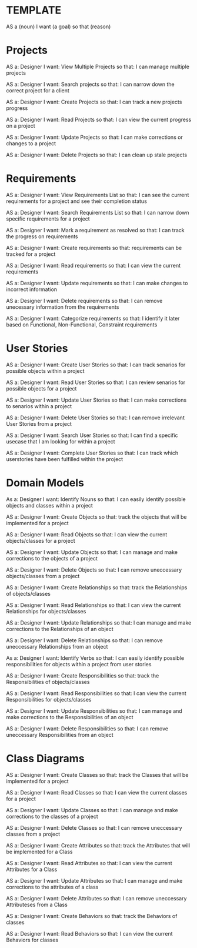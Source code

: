 # TEMPLATE
AS a (noun) 
I want (a goal) 
so that (reason)


# Projects

AS a: Designer
I want: View Multiple Projects
so that: I can manage multiple projects

AS a: Designer
I want: Search projects
so that: I can narrow down the correct project for a client

AS a: Designer
I want: Create Projects
so that: I can track a new projects progress

AS a: Designer
I want: Read Projects
so that: I can view the current progress on a project

AS a: Designer
I want: Update Projects
so that: I can make corrections or changes to a project

AS a: Designer
I want: Delete Projects
so that: I can clean up stale projects

# Requirements

AS a: Designer
I want: View Requirements List
so that: I can see the current requirements for a project and see their completion status

AS a: Designer
I want: Search Requirements List
so that: I can narrow down specific requirements for a project

AS a: Designer
I want: Mark a requirement as resolved
so that: I can track the progress on requirements

AS a: Designer
I want: Create requirements 
so that: requirements can be tracked for a project

AS a: Designer
I want: Read requirements
so that: I can view the current requirements

AS a: Designer
I want: Update requirements
so that: I can make changes to incorrect information

AS a: Designer
I want: Delete requirements
so that: I can remove unecessary information from the requirements

AS a: Designer
I want: Categorize requirements
so that: I identify it later based on Functional, Non-Functional, Constraint requirements

# User Stories

AS a: Designer
I want: Create User Stories
so that: I can track senarios for possible objects within a project

AS a: Designer
I want: Read User Stories
so that: I can review senarios for possible objects for a project

AS a: Designer
I want: Update User Stories
so that: I can make corrections to senarios within a project

AS a: Designer
I want: Delete User Stories
so that: I can remove irrelevant User Stories from a project

AS a: Designer
I want: Search User Stories
so that: I can find a specific usecase that I am looking for within a project

AS a: Designer
I want: Complete User Stories
so that: I can track which userstories have been fulfilled within the project

# Domain Models

As a: Designer
I want: Identify Nouns
so that: I can easily identify possible objects and classes within a project

AS a: Designer
I want: Create Objects
so that: track the objects that will be implemented for a project

AS a: Designer
I want: Read Objects
so that:  I can view the current objects/classes for a project

AS a: Designer
I want: Update Objects
so that:  I can manage and make corrections to the objects of a project

AS a: Designer
I want: Delete Objects
so that:  I can remove uneccessary objects/classes from a project

AS a: Designer
I want: Create Relationships
so that: track the Relationships of objects/classes

AS a: Designer
I want: Read Relationships
so that:  I can view the current Relationships for objects/classes

AS a: Designer
I want: Update Relationships
so that:  I can manage and make corrections to the Relationships of an object

AS a: Designer
I want: Delete Relationships
so that:  I can remove uneccessary Relationships from an object

As a: Designer
I want: Identify Verbs
so that: I can easily identify possible responsibilities for objects within a project from user stories

AS a: Designer
I want: Create Responsibilities
so that: track the Responsibilities of objects/classes

AS a: Designer
I want: Read Responsibilities
so that:  I can view the current Responsibilities for objects/classes

AS a: Designer
I want: Update Responsibilities
so that:  I can manage and make corrections to the Responsibilities of an object

AS a: Designer
I want: Delete Responsibilities
so that:  I can remove uneccessary Responsibilities from an object

# Class Diagrams

AS a: Designer
I want: Create Classes
so that: track the Classes that will be implemented for a project

AS a: Designer
I want: Read Classes
so that:  I can view the current classes for a project

AS a: Designer
I want: Update Classes
so that:  I can manage and make corrections to the classes of a project

AS a: Designer
I want: Delete Classes
so that:  I can remove uneccessary classes from a project

AS a: Designer
I want: Create Attributes
so that: track the Attributes that will be implemented for a Class

AS a: Designer
I want: Read Attributes
so that:  I can view the current Attributes for a Class

AS a: Designer
I want: Update Attributes
so that:  I can manage and make corrections to the attributes of a class

AS a: Designer
I want: Delete Attributes
so that:  I can remove uneccessary Attributeses from a Class

AS a: Designer
I want: Create Behaviors
so that: track the Behaviors of classes

AS a: Designer
I want: Read Behaviors
so that:  I can view the current Behaviors for classes

